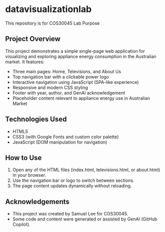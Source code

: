 # datavisualizationlab

This repository is for COS30045 Lab Purpose

## Project Overview

This project demonstrates a simple single-page web application for visualizing and exploring appliance energy consumption in the Australian market. It features:

-   Three main pages: Home, Televisions, and About Us
-   Top navigation bar with a clickable power logo
-   Interactive navigation using JavaScript (SPA-like experience)
-   Responsive and modern CSS styling
-   Footer with year, author, and GenAI acknowledgement
-   Placeholder content relevant to appliance energy use in Australian Market

## Technologies Used

-   HTML5
-   CSS3 (with Google Fonts and custom color palette)
-   JavaScript (DOM manipulation for navigation)

## How to Use

1. Open any of the HTML files (index.html, televisions.html, or about.html) in your browser.
2. Use the navigation bar or logo to switch between sections.
3. The page content updates dynamically without reloading.

## Acknowledgements

-   This project was created by Samuel Lee for COS30045.
-   Some code and content were generated or assisted by GenAI (GitHub Copilot).
